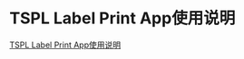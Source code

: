 # TSPL Label Print App使用说明
[TSPL Label Print App使用说明](https://detail.1688.com/offer/786909426161.html?spm=a26286.8251493.description.2.221425b2ITi28w)
